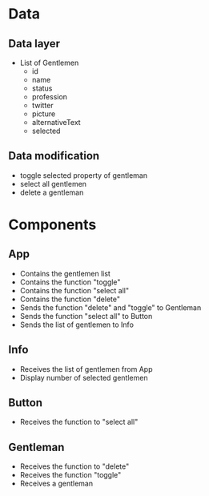 # Data

## Data layer

- List of Gentlemen
  - id
  - name
  - status
  - profession
  - twitter
  - picture
  - alternativeText
  - selected

## Data modification

- toggle selected property of gentleman
- select all gentlemen
- delete a gentleman

# Components

## App

- Contains the gentlemen list
- Contains the function "toggle"
- Contains the function "select all"
- Contains the function "delete"
- Sends the function "delete" and "toggle" to Gentleman
- Sends the function "select all" to Button
- Sends the list of gentlemen to Info

## Info

- Receives the list of gentlemen from App
- Display number of selected gentlemen

## Button

- Receives the function to "select all"

## Gentleman

- Receives the function to "delete"
- Receives the function "toggle"
- Receives a gentleman
